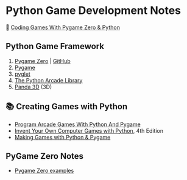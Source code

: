 # Python Game Development Notes

:closed_book: [Coding Games With Pygame Zero & Python](https://electronstudio.github.io/pygame-zero-book/)

## Python Game Framework

1. [Pygame Zero](https://pygame-zero.readthedocs.io/en/stable/index.html) | [GitHub](https://github.com/lordmauve/pgzero)
2. [Pygame](https://www.pygame.org/)
3. [pyglet](http://pyglet.org/)
4. [The Python Arcade Library](https://arcade.academy/)
5. [Panda 3D](https://www.panda3d.org/) (3D)

## :books: Creating Games with Python

- [Program Arcade Games With Python And Pygame](http://programarcadegames.com/)
- [Invent Your Own Computer Games with Python](https://inventwithpython.com/invent4thed/), 4th Edition
- [Making Games with Python & Pygame](https://inventwithpython.com/pygame/)

## PyGame Zero Notes

- [Pygame Zero examples](https://github.com/williamhbell/PygameZero)
